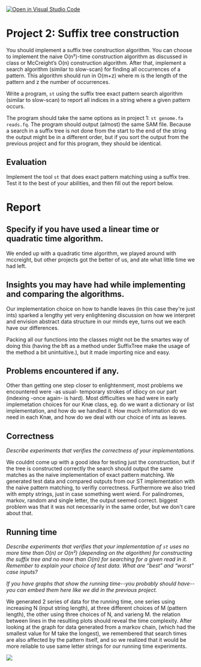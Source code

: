 [![Open in Visual Studio Code](https://classroom.github.com/assets/open-in-vscode-c66648af7eb3fe8bc4f294546bfd86ef473780cde1dea487d3c4ff354943c9ae.svg)](https://classroom.github.com/online_ide?assignment_repo_id=8783214&assignment_repo_type=AssignmentRepo)
# Project 2: Suffix tree construction

You should implement a suffix tree construction algorithm. You can choose to implement the naive O(n²)-time construction algorithm as discussed in class or McCreight’s O(n) construction algorithm. After that, implement a search algorithm (similar to slow-scan) for finding all occurrences of a pattern. This algorithm should run in O(m+z) where m is the length of the pattern and z the number of occurrences.

Write a program, `st` using the suffix tree exact pattern search algorithm (similar to slow-scan) to report all indices in a string where a given pattern occurs. 

The program should take the same options as in project 1: `st genome.fa reads.fq`. The program should output (almost) the same SAM file. Because a search in a suffix tree is not done from the start to the end of the string the output might be in a different order, but if you sort the output from the previous project and for this program, they should be identical.

## Evaluation

Implement the tool `st` that does exact pattern matching using a suffix tree. Test it to the best of your abilities, and then fill out the report below.

# Report

## Specify if you have used a linear time or quadratic time algorithm.
We ended up with a quadratic time algorithm, we played around with mccreight, but other projects got the better of us, and ate what little time we had left.

## Insights you may have had while implementing and comparing the algorithms.
Our implementation choice on how to handle leaves (in this case they're just ints) sparked a lengthy yet very enlightening discussion on how we interpret and envision abstract data structure in our minds eye, turns out we each have our differences.  

Packing all our functions into the classes might not be the smartes way of doing this (having the bft as a method under SuffixTree make the usage of the method a bit unintuitive.), but it made importing nice and easy.

## Problems encountered if any.
Other than getting one step closer to enlightenment, most problems we encountered were -as usual- temporary strokes of idiocy on our part (indexing -once again- is hard).
Most difficulties we had were in early implemetation choices for our Knæ class, eg. do we want a dictionary or list implementation, and how do we handled it. How much information do we need in each Knæ, and how do we deal with our choice of ints as leaves. 

## Correctness

*Describe experiments that verifies the correctness of your implementations.*

We couldnt come up with a good idea for testing just the construction, but if the tree is constructed correctly the search should output the same matches as the naive implementation of exact pattern matching. 
We generated test data and compared outputs from our ST implementation with the naive pattern matching, to verifiy correctness. Furthermore we also tried with empty strings, just in case something went wierd. For palindromes, markov, random and single letter, the output seemed correct. biggest problem was that it was not necessarily in the same order, but we don't care about that.


## Running time

*Describe experiments that verifies that your implementation of `st` uses no more time than O(n) or O(n²) (depending on the algorithm) for constructing the suffix tree and no more than O(m) for searching for a given read in it. Remember to explain your choice of test data. What are “best” and “worst” case inputs?*

*If you have graphs that show the running time--you probably should have--you can embed them here like we did in the previous project.*

We generated 2 series of data for the running time, one series using increasing N (input string length), at three different choices of M (pattern length), the other using three choices of N, and varieng M. the relation between lines in the resulting plots should reveal the time complexity.
After looking at the graph for data generated from a markov chain, (which had the smallest value for M take the longest), we remembered that search times are also affected by the pattern itself, and so we realized that it would be more reliable to use same letter strings for our running time experiments. 

![](figs/graph_1.png)
